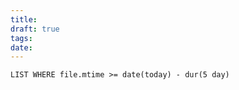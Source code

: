 ```yaml
---
title: 
draft: true
tags: 
date:
---
```

```dataview
LIST WHERE file.mtime >= date(today) - dur(5 day)
```





